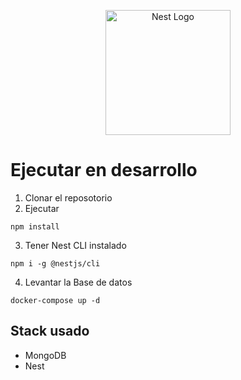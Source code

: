 <p align="center">
  <a href="http://nestjs.com/" target="blank"><img src="https://nestjs.com/img/logo-small.svg" width="200" alt="Nest Logo" /></a>
</p>

# Ejecutar en desarrollo

1. Clonar el reposotorio
2. Ejecutar
```
npm install
```
3. Tener Nest CLI instalado
```
npm i -g @nestjs/cli
```
4. Levantar la Base de datos
```
docker-compose up -d
```

## Stack usado
* MongoDB
* Nest
